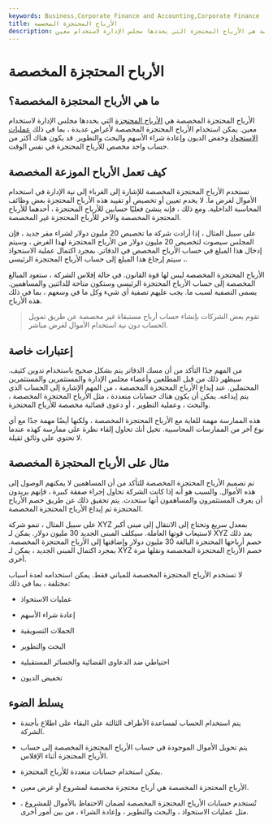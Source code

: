 ```yaml
---
keywords: Business,Corporate Finance and Accounting,Corporate Finance
title: الأرباح المحتجزة المخصصة
description: الأرباح المحتجزة المخصصة هي الأرباح المحتجزة التي يحددها مجلس الإدارة لاستخدام معين.
---
```


# الأرباح المحتجزة المخصصة
## ما هي الأرباح المحتجزة المخصصة؟

الأرباح المحتجزة المخصصة هي [الأرباح المحتجزة](/retainedearnings) التي يحددها مجلس الإدارة لاستخدام معين. يمكن استخدام الأرباح المحتجزة المخصصة لأغراض عديدة ، بما في ذلك [عمليات الاستحواذ](/acquisition) وخفض الديون وإعادة شراء الأسهم والبحث والتطوير. قد يكون هناك أكثر من حساب واحد مخصص للأرباح المحتجزة في نفس الوقت.

## كيف تعمل الأرباح الموزعة المخصصة

تستخدم الأرباح المحتجزة المخصصة للإشارة إلى الغرباء إلى نية الإدارة في استخدام الأموال لغرض ما. لا يخدم تعيين أو تخصيص أو تقييد هذه الأرباح المحتجزة بعض وظائف المحاسبة الداخلية. ومع ذلك ، فإنه ينشئ فعليًا حسابين للأرباح المحتجزة ، أحدهما للأرباح المحتجزة المخصصة والآخر للأرباح المحتجزة غير المخصصة.

على سبيل المثال ، إذا أرادت شركة ما تخصيص 20 مليون دولار لشراء مقر جديد ، فإن المجلس سيصوت لتخصيص 20 مليون دولار من الأرباح المحتجزة لهذا الغرض ، وسيتم إدخال هذا المبلغ في حساب الأرباح المخصص في الدفاتر. بمجرد اكتمال عملية الاستحواذ ، سيتم إرجاع هذا المبلغ إلى حساب الأرباح المحتجزة الرئيسي.

الأرباح المحتجزة المخصصة ليس لها قوة القانون. في حالة إفلاس الشركة ، ستعود المبالغ المخصصة إلى حساب الأرباح المحتجزة الرئيسي وستكون متاحة للدائنين والمساهمين. يسمى التصفية لسبب ما. يجب عليهم تصفية أي شيء وكل ما في وسعهم ، بما في ذلك هذه الأرباح.

> تقوم بعض الشركات بإنشاء حساب أرباح مستبقاة غير مخصصة عن طريق تمويل الحساب دون نية استخدام الأموال لغرض مباشر.

>

## إعتبارات خاصة

من المهم جدًا التأكد من أن مسك الدفاتر يتم بشكل صحيح باستخدام تدوين كثيف. سيظهر ذلك من قبل المطلعين وأعضاء مجلس الإدارة والمستثمرين والمستثمرين المحتملين. عند إيداع الأرباح المحتجزة المخصصة ، من المهم الإشارة إلى الحساب الذي يتم إيداعه. يمكن أن يكون هناك حسابات متعددة ، مثل الأرباح المحتجزة المخصصة ، والبحث ، وعملية التطوير ، أو دعوى قضائية مخصصة للأرباح المحتجزة.

هذه الممارسة مهمة للغاية مع الأرباح المحتجزة المخصصة ، ولكنها أيضًا مهمة جدًا مع أي نوع آخر من الممارسات المحاسبية. تخيل أنك تحاول إلقاء نظرة على ممارسة كهذه عندما لا تحتوي على وثائق ثقيلة.

## مثال على الأرباح المحتجزة المخصصة

تم تصميم الأرباح المحتجزة المخصصة للتأكد من أن المساهمين لا يمكنهم الوصول إلى هذه الأموال. والسبب هو أنه إذا كانت الشركة تحاول إجراء صفقة كبيرة ، فإنهم يريدون أن يعرف المستثمرون والمساهمون أنها ستحدث. يتم تحقيق ذلك عن طريق خصم الأرباح المحتجزة ثم إيداع الأرباح المحتجزة المخصصة.

على سبيل المثال ، تنمو شركة XYZ بمعدل سريع وتحتاج إلى الانتقال إلى مبنى أكبر لاستيعاب قوتها العاملة. سيكلف المبنى الجديد 30 مليون دولار. يمكن لـ XYZ بعد ذلك خصم أرباحها المحتجزة البالغة 30 مليون دولار وإضافتها إلى الأرباح المحتجزة المخصصة. بمجرد اكتمال المبنى الجديد ، يمكن لـ XYZ خصم الأرباح المحتجزة المخصصة ونقلها مرة أخرى.

لا تستخدم الأرباح المحتجزة المخصصة للمباني فقط. يمكن استخدامه لعدة أسباب مختلفة ، بما في ذلك:

- عمليات الاستحواذ

- إعادة شراء الأسهم

- الحملات التسويقية

- البحث والتطوير

- احتياطي ضد الدعاوى القضائية والخسائر المستقبلية

- تخفيض الديون

## يسلط الضوء

- يتم استخدام الحساب لمساعدة الأطراف الثالثة على البقاء على اطلاع بأجندة الشركة.

- يتم تحويل الأموال الموجودة في حساب الأرباح المحتجزة المخصصة إلى حساب الأرباح المحتجزة أثناء الإفلاس.

- يمكن استخدام حسابات متعددة للأرباح المحتجزة.

- الأرباح المحتجزة المخصصة هي أرباح محتجزة مخصصة لمشروع أو غرض معين.

- تُستخدم حسابات الأرباح المحتجزة المخصصة لضمان الاحتفاظ بالأموال للمشروع ، مثل عمليات الاستحواذ ، والبحث والتطوير ، وإعادة الشراء ، من بين أمور أخرى.

